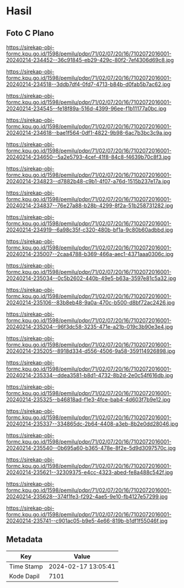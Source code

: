 # Hasil

## Foto C Plano

https://sirekap-obj-formc.kpu.go.id/1598/pemilu/pdpr/71/02/07/20/16/7102072016001-20240214-234452--36c91845-eb29-429c-80f2-7ef4306d69c8.jpg

https://sirekap-obj-formc.kpu.go.id/1598/pemilu/pdpr/71/02/07/20/16/7102072016001-20240214-234518--3ddb7df4-0fd7-4713-b84b-d0fab5b7ac62.jpg

https://sirekap-obj-formc.kpu.go.id/1598/pemilu/pdpr/71/02/07/20/16/7102072016001-20240214-234545--fe18f89a-516d-4399-96ee-f1b11177a0bc.jpg

https://sirekap-obj-formc.kpu.go.id/1598/pemilu/pdpr/71/02/07/20/16/7102072016001-20240214-234618--bae1f564-0df1-4822-9b98-6ac7b3bc3c9a.jpg

https://sirekap-obj-formc.kpu.go.id/1598/pemilu/pdpr/71/02/07/20/16/7102072016001-20240214-234650--5a2e5793-4cef-41f8-84c8-f4639b70c8f3.jpg

https://sirekap-obj-formc.kpu.go.id/1598/pemilu/pdpr/71/02/07/20/16/7102072016001-20240214-234823--d7882b48-c9b1-4f07-a76d-1515b237e17a.jpg

https://sirekap-obj-formc.kpu.go.id/1598/pemilu/pdpr/71/02/07/20/16/7102072016001-20240214-234837--76e27a88-b28b-4299-8f2a-51b258731282.jpg

https://sirekap-obj-formc.kpu.go.id/1598/pemilu/pdpr/71/02/07/20/16/7102072016001-20240214-234919--6a98c35f-c320-480b-bf1a-9c80b60adbbd.jpg

https://sirekap-obj-formc.kpu.go.id/1598/pemilu/pdpr/71/02/07/20/16/7102072016001-20240214-235007--2caa4788-b369-466a-aec1-4371aaa0306c.jpg

https://sirekap-obj-formc.kpu.go.id/1598/pemilu/pdpr/71/02/07/20/16/7102072016001-20240214-235034--0c5b2602-440b-49e5-b63a-3597e81c5a32.jpg

https://sirekap-obj-formc.kpu.go.id/1598/pemilu/pdpr/71/02/07/20/16/7102072016001-20240214-235106--83b8eb48-9a0a-470c-b500-d8bf72ac2426.jpg

https://sirekap-obj-formc.kpu.go.id/1598/pemilu/pdpr/71/02/07/20/16/7102072016001-20240214-235204--96f3dc58-3235-471e-a21b-019c3b90e3e4.jpg

https://sirekap-obj-formc.kpu.go.id/1598/pemilu/pdpr/71/02/07/20/16/7102072016001-20240214-235205--8918d334-d556-4506-9a58-359114926898.jpg

https://sirekap-obj-formc.kpu.go.id/1598/pemilu/pdpr/71/02/07/20/16/7102072016001-20240214-235334--ddea3581-b8d1-4732-8b2d-2e0c54f616db.jpg

https://sirekap-obj-formc.kpu.go.id/1598/pemilu/pdpr/71/02/07/20/16/7102072016001-20240214-235325--b46818ad-f1e3-4fce-bab4-4d603f7b9e12.jpg

https://sirekap-obj-formc.kpu.go.id/1598/pemilu/pdpr/71/02/07/20/16/7102072016001-20240214-235337--334865dc-2b64-4408-a3eb-8b2e0dd28046.jpg

https://sirekap-obj-formc.kpu.go.id/1598/pemilu/pdpr/71/02/07/20/16/7102072016001-20240214-235540--0b695a60-b365-478e-8f2e-5d9d3097570c.jpg

https://sirekap-obj-formc.kpu.go.id/1598/pemilu/pdpr/71/02/07/20/16/7102072016001-20240214-235621--32309375-e4cc-4323-abed-fe8a488c542f.jpg

https://sirekap-obj-formc.kpu.go.id/1598/pemilu/pdpr/71/02/07/20/16/7102072016001-20240214-235628--374f1fe3-f292-4ae5-9e10-fb4127e57299.jpg

https://sirekap-obj-formc.kpu.go.id/1598/pemilu/pdpr/71/02/07/20/16/7102072016001-20240214-235741--c901ac05-b9e5-4e66-819b-b1df1f55046f.jpg


## Metadata

| Key        | Value               |
| ---------- | ------------------- |
| Time Stamp | 2024-02-17 13:05:41 |
| Kode Dapil | 7101                |



